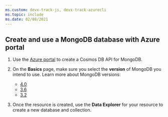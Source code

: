 ```yaml
---
ms.custom: devx-track-js, devx-track-azurecli
ms.topic: include
ms.date: 02/08/2021
---
```


## Create and use a MongoDB database with Azure portal 

1. Use the [Azure portal](https://ms.portal.azure.com/#create/Microsoft.DocumentDB) to create a Cosmos DB API for MongoDB. 
2. On the **Basics** page, make sure you select the **version** of MongoDB you intend to use. Learn more about MongoDB versions:
   * [4.0](/azure/cosmos-db/mongodb-feature-support-40) 
   * [3.6](/azure/cosmos-db/mongodb-feature-support-36)
   * [3.2](/azure/cosmos-db/mongodb-feature-support)

3. Once the resource is created, use the **Data Explorer** for your resource to create a new database and collection. 
